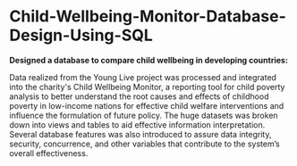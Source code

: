 # Child-Wellbeing-Monitor-Database-Design-Using-SQL
**Designed a database to compare child wellbeing in developing countries:**

Data realized from the Young Live project was processed and integrated into the charity's 
Child Wellbeing Monitor, a reporting tool for child poverty analysis to better understand the root 
causes and effects of childhood poverty in low-income nations for effective child welfare 
interventions and influence the formulation of future policy. 
The huge datasets was broken down into views and tables to aid effective information 
interpretation. Several database features was also introduced to assure data integrity, 
security, concurrence, and other variables that contribute to the system’s overall effectiveness.
